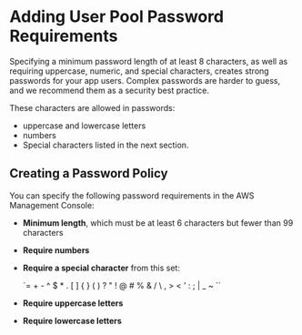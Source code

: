 # Adding User Pool Password Requirements<a name="user-pool-settings-policies"></a>

Specifying a minimum password length of at least 8 characters, as well as requiring uppercase, numeric, and special characters, creates strong passwords for your app users\. Complex passwords are harder to guess, and we recommend them as a security best practice\.

These characters are allowed in passwords:
+ uppercase and lowercase letters
+ numbers
+ Special characters listed in the next section\.

## Creating a Password Policy<a name="user-pool-settings-password-policies"></a>

You can specify the following password requirements in the AWS Management Console:
+ **Minimum length**, which must be at least 6 characters but fewer than 99 characters
+ **Require numbers**
+ **Require a special character** from this set:

  `= + - ^ $ * . [ ] { } ( ) ? " ! @ # % & / \ , > < ' : ; | _ ~ `` 
+ **Require uppercase letters**
+ **Require lowercase letters**